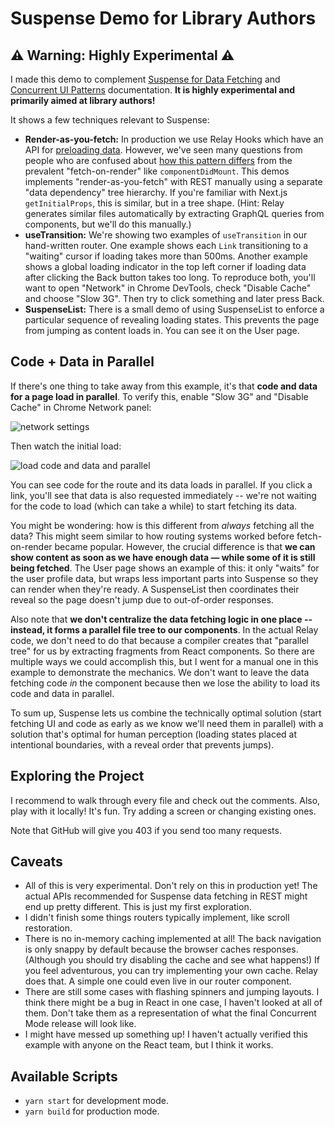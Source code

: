 # Suspense Demo for Library Authors

## ⚠️ Warning: Highly Experimental ⚠️

I made this demo to complement [Suspense for Data Fetching](https://reactjs.org/docs/concurrent-mode-suspense.html) and [Concurrent UI Patterns](https://reactjs.org/docs/concurrent-mode-patterns.html) documentation. **It is highly experimental and primarily aimed at library authors!**

It shows a few techniques relevant to Suspense:

* **Render-as-you-fetch:** In production we use Relay Hooks which have an API for [preloading data](https://relay.dev/docs/en/experimental/api-reference#usepreloadedquery). However, we've seen many questions from people who are confused about [how this pattern differs](https://reactjs.org/docs/concurrent-mode-suspense.html#traditional-approaches-vs-suspense) from the prevalent "fetch-on-render" like `componentDidMount`. This demos implements "render-as-you-fetch" with REST manually using a separate "data dependency" tree hierarchy. If you're familiar with Next.js `getInitialProps`, this is similar, but in a tree shape. (Hint: Relay generates similar files automatically by extracting GraphQL queries from components, but we'll do this manually.)
* **useTransition:** We're showing two examples of `useTransition` in our hand-written router. One example shows each `Link` transitioning to a "waiting" cursor if loading takes more than 500ms. Another example shows a global loading indicator in the top left corner if loading data after clicking the Back button takes too long. To reproduce both, you'll want to open "Network" in Chrome DevTools, check "Disable Cache" and choose "Slow 3G". Then try to click something and later press Back.
* **SuspenseList:** There is a small demo of using SuspenseList to enforce a particular sequence of revealing loading states. This prevents the page from jumping as content loads in. You can see it on the User page.

## Code + Data in Parallel

If there's one thing to take away from this example, it's that **code and data for a page load in parallel**. To verify this, enable "Slow 3G" and "Disable Cache" in Chrome Network panel:

<img alt="network settings" src="https://i.imgur.com/UumoFz0.png">

Then watch the initial load:

<img alt="load code and data and parallel" src="https://i.imgur.com/NruRXWf.png">

You can see code for the route and its data loads in parallel. If you click a link, you'll see that data is also requested immediately -- we're not waiting for the code to load (which can take a while) to start fetching its data.

You might be wondering: how is this different from *always* fetching all the data? This might seem similar to how routing systems worked before fetch-on-render became popular. However, the crucial difference is that **we can show content as soon as we have enough data — while some of it is still being fetched**. The User page shows an example of this: it only "waits" for the user profile data, but wraps less important parts into Suspense so they can render when they're ready. A SuspenseList then coordinates their reveal so the page doesn't jump due to out-of-order responses.

Also note that **we don't centralize the data fetching logic in one place -- instead, it forms a parallel file tree to our components**. In the actual Relay code, we don't need to do that because a compiler creates that "parallel tree" for us by extracting fragments from React components. So there are multiple ways we could accomplish this, but I went for a manual one in this example to demonstrate the mechanics. We don't want to leave the data fetching code *in* the component because then we lose the ability to load its code and data in parallel.

To sum up, Suspense lets us combine the technically optimal solution (start fetching UI and code as early as we know we'll need them in parallel) with a solution that's optimal for human perception (loading states placed at intentional boundaries, with a reveal order that prevents jumps).

## Exploring the Project

I recommend to walk through every file and check out the comments. Also, play with it locally! It's fun. Try adding a screen or changing existing ones.

Note that GitHub will give you 403 if you send too many requests.

## Caveats

* All of this is very experimental. Don't rely on this in production yet! The actual APIs recommended for Suspense data fetching in REST might end up pretty different. This is just my first exploration.
* I didn't finish some things routers typically implement, like scroll restoration.
* There is no in-memory caching implemented at all! The back navigation is only snappy by default because the browser caches responses. (Although you should try disabling the cache and see what happens!) If you feel adventurous, you can try implementing your own cache. Relay does that. A simple one could even live in our router component.
* There are still some cases with flashing spinners and jumping layouts. I think there might be a bug in React in one case, I haven't looked at all of them. Don't take them as a representation of what the final Concurrent Mode release will look like.
* I might have messed up something up! I haven't actually verified this example with anyone on the React team, but I think it works.

## Available Scripts

* `yarn start` for development mode.
* `yarn build` for production mode.
